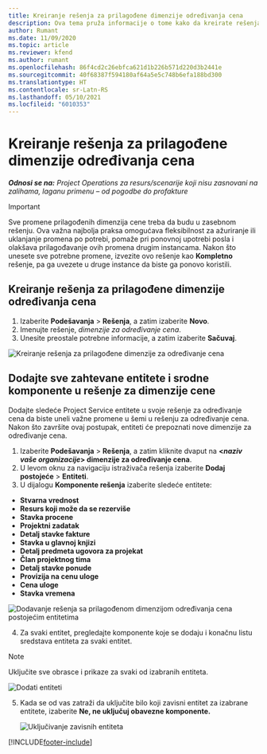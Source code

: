 ```yaml
---
title: Kreiranje rešenja za prilagođene dimenzije određivanja cena
description: Ova tema pruža informacije o tome kako da kreirate rešenja za prilagođene dimenzije određivanja cena.
author: Rumant
ms.date: 11/09/2020
ms.topic: article
ms.reviewer: kfend
ms.author: rumant
ms.openlocfilehash: 86f4cd2c26ebfca621d1b226b571d220d3b2441e
ms.sourcegitcommit: 40f68387f594180af64a5e5c748b6efa188bd300
ms.translationtype: HT
ms.contentlocale: sr-Latn-RS
ms.lasthandoff: 05/10/2021
ms.locfileid: "6010353"
---
```

# <a name="create-a-solution-for-custom-pricing-dimensions"></a>Kreiranje rešenja za prilagođene dimenzije određivanja cena

 _**Odnosi se na:** Project Operations za resurs/scenarije koji nisu zasnovani na zalihama, laganu primenu – od pogodbe do profakture_ 

>[!IMPORTANT]
>Sve promene prilagođenih dimenzija cene treba da budu u zasebnom rešenju. Ova važna najbolja praksa omogućava fleksibilnost za ažuriranje ili uklanjanje promena po potrebi, pomaže pri ponovnoj upotrebi posla i olakšava prilagođavanje ovih promena drugim instancama. Nakon što unesete sve potrebne promene, izvezite ovo rešenje kao **Kompletno** rešenje, pa ga uvezete u druge instance da biste ga ponovo koristili.

## <a name="create-a-solution-for-custom-pricing-dimensions"></a>Kreiranje rešenja za prilagođene dimenzije određivanja cena

1.  Izaberite **Podešavanja** > **Rešenja**, a zatim izaberite **Novo**.
2.  Imenujte rešenje, *<your organization name> dimenzije za određivanje cena*.
3. Unesite preostale potrebne informacije, a zatim izaberite **Sačuvaj**.

  ![Kreiranje rešenja za prilagođene dimenzije za određivanje cena](./media/Creation-of-custom-pricing-dimension-solution.png)
 
## <a name="add-all-required-entities-and-related-components-to-the-pricing-dimension-solution"></a>Dodajte sve zahtevane entitete i srodne komponente u rešenje za dimenzije cene

Dodajte sledeće Project Service entitete u svoje rešenje za određivanje cena da biste uneli važne promene u šemi u rešenju za određivanje cena. Nakon što završite ovaj postupak, entiteti će prepoznati nove dimenzije za određivanje cena.

1.  Izaberite **Podešavanja** > **Rešenja**, a zatim kliknite dvaput na **<*naziv vaše organizacije*> dimenzije za određivanje cena**.
2.  U levom oknu za navigaciju istraživača rešenja izaberite **Dodaj postojeće** > **Entiteti**.
3.  U dijalogu **Komponente rešenja** izaberite sledeće entitete:
 
   - **Stvarna vrednost**
   - **Resurs koji može da se rezerviše**
   - **Stavka procene**
   - **Projektni zadatak**
   - **Detalj stavke fakture**
   - **Stavka u glavnoj knjizi**
   - **Detalj predmeta ugovora za projekat**
   - **Član projektnog tima**
   - **Detalj stavke ponude**
   - **Provizija na cenu uloge**
   - **Cena uloge**
   - **Stavka vremena**
 
   ![Dodavanje rešenja sa prilagođenom dimenzijom određivanja cena postojećim entitetima](./media/Existing-entities-to-PD-solution.png)
 
 4. Za svaki entitet, pregledajte komponente koje se dodaju i konačnu listu sredstava entiteta za svaki entitet. 

   >[!NOTE]
   > Uključite sve obrasce i prikaze za svaki od izabranih entiteta.

  ![Dodati entiteti](./media/solution-component-selection.png)


5.  Kada se od vas zatraži da uključite bilo koji zavisni entitet za izabrane entitete, izaberite **Ne, ne uključuj obavezne komponente.**

    ![Uključivanje zavisnih entiteta](./media/Do-not-include-required.png)


[!INCLUDE[footer-include](../includes/footer-banner.md)]